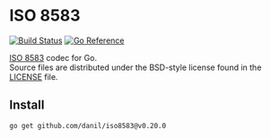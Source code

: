 # ISO 8583

[![Build Status](https://cloud.drone.io/api/badges/danil/iso8583/status.svg)](https://cloud.drone.io/danil/iso8583)
[![Go Reference](https://pkg.go.dev/badge/github.com/danil/iso8583.svg)](https://pkg.go.dev/github.com/danil/iso8583)

[ISO 8583][] codec for Go.  
Source files are distributed under the BSD-style license
found in the [LICENSE](./LICENSE) file.

[ISO 8583]: https://en.wikipedia.org/wiki/ISO_8583

## Install

    go get github.com/danil/iso8583@v0.20.0
